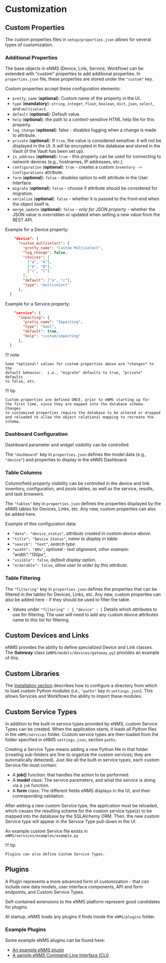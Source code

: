 # Customization 

## Custom Properties

The custom properties files in `setup/properties.json` allows for several types
of customization.

### Additional Properties  

The base objects in eNMS (Device, Link, Service, Workflow) can be extended with
"custom" properties to add additional properties.  In `properties.json` file,
these properties are stored under the `"custom"` key.

Custom properties accept these configuration elements:

- `pretty_name` (**optional**): Custom name of the property in the UI.
- `type` (**mandatory**): `string`, `integer`, `float`, `boolean`, `dict`,
  `json`, `select`, and `multiselect`.
- `default` (**optional**): Default value.
- `help` (**optional**): the path to a context-sensitive HTML help file for
   this property.
- `log_change` (**optional**): false  - disables logging when a change is
   made to attribute.
- `private` (**optional**): If `true`, the value is considered sensitive: it 
   will not be displayed in the UI. It will be encrypted in the database and
   stored in the Vault (if the Vault has been set up).
- `is_address` (**optional**): `true` - this property can be used for
   connecting to network devices (e.g.,  hostnames, IP addresses, etc.).
- `configuration` (**optional**): `true` - creates a custom 
  `Inventory -> Configurations` attribute.
- `form` (**optional**): `false` - disables option to edit attribute in
   the User Interface.
- `migrate` (**optional**): `false` - choose if attribute should be considered
   for migration.
- `serialize` (**optional**): `false` - whether it is passed to the front-end
   when the object itself is.
- `merge_update` (**optional**): `false` - *only for JSON property* - whether
   the JSON value is overridden or updated when setting a new value from the
   REST API.

Example for a Device property:

```json
    "device": {
      "custom_multiselect": {
        "pretty_name": "Custom Multiselect",
        "log_change": false,
        "choices": [
          ["a", "A"],
          ["b", "B"],
          ["c", "C"]
        ],
        "default": ["a", "c"],
        "type": "multiselect"
      },
  }
```

Example for a Service property:

```json
    "service": {
      "impacting": {
        "pretty_name": "Impacting",
        "type": "bool",
        "default": true,
        "help": "custom/impacting"
      },
  }
```

      
!!! note

    Some *optional* values for custom properties above are *changes* to the
    default behavior.  i.e., "migrate" defaults to true, "private" defaults
    to false, etc.      

!!! tip

    Custom properties are defined ONCE, prior to eNMS starting up for
    the first time, since they are mapped into the database schema. Changes
    to customized properties require the database to be altered or dropped
    and reloaded to allow the object relational mapping to recreate the
    schema.

### Dashboard Configuration

Dashboard parameter and widget visibility can be controlled.

The `"dashboard"` key in `properties.json` defines the model data (e.g.,
`"device"`) and properties to display in the eNMS Dashboard.

### Table Columns

Column/field property visibility can be controlled in the device and link
inventory, configuration, and pools tables, as well as the service, results,
and task browsers.

The `"tables"` key in `properties.json` defines the properties displayed by the
eNMS tables for Devices, Links, etc. Any new, custom properties can also be
added here.

Example of this configuration data:  
  
- `"data": "device_status"`, *attribute created in custom device above*.
- `"title": "Device Status"`, *name to display in table*.
- `"search": "text"`, *search type*.
- `"width": "80%"`, *optional - text alignment, other example: "width":"130px",*.
- `"visible": false`, *default display option*.
- `"orderable": false`, *allow user to order by this attribute*.

### Table Filtering

The `"filtering"` key in `properties.json` defines the properties that can be
filtered in the tables for Devices, Links, etc. Any new, custom properties can
also be added here - if they should be used to filter the table.

- Values under `"filtering" : { "device" : [`
  Details which attributes to use for filtering. The user will need to add any
  custom device attributes name to this list for filtering.


## Custom Devices and Links

eNMS provides the ability to define specialized Device and Link classes.
The **Gateway** class (`eNMS/models/devices/gateway.py`) provides an example of this.

## Custom Libraries

The [Installation section](../../base/installation/#paths-section) describes
how to configure a directory from which to load custom Python modules (i.e.,
`"paths"` key in `settings.json`).  This allows Services and Workflows the
ability to import these modules.

## Custom Service Types

In addition to the built-in service types provided by eNMS, custom Service
Types can be created. When the application starts, it loads all Python
files in the `eNMS/services` folder. Custom service types are then 
loaded from the folder specified in eNMS `settings.json`, section `paths`.

Creating a Service Type means adding a new Python file in that folder 
(creating sub-folders are fine to organize the custom services; they are
automatically detected). Just like all the built-in service types, each
custom Service file must contain:

-   A **job()** function: that handles the action to be performed.
-   A **model** class: The service parameters, and what the service is
    doing via a `job` function.
-   A **form** class: The different fields eNMS displays in the UI, and
    their corresponding validation.
 
After adding a new custom Service type, the application must be reloaded,
which causes the resulting schema for the custom service type(s) to be mapped
into the database by the SQLAlchemy ORM. Then, the new custom Service type
will appear in the Service Type pull-down in the UI.

An example custom Service file exists in `eNMS/services/examples/example.py`

!!! tip

    Plugins can also define Custom Service Types.
     
     
## Plugins

A Plugin represents a more advanced form of customization - that can include new data 
models, user interface components, API and form endpoints, and Custom Service Types.  

Self-contained extensions to the eNMS platform represent good candidates for plugins.

At startup, eNMS loads any plugins it finds inside the `eNMS/plugins` folder. 

### Example Plugins 

Some example eNMS plugins can be found here:

- [An example eNMS plugin](https://github.com/eNMS-automation/template-plugin)  
- [A sample eNMS Command-Line Interface (CLI)](https://github.com/eNMS-automation/cli-plugin)
